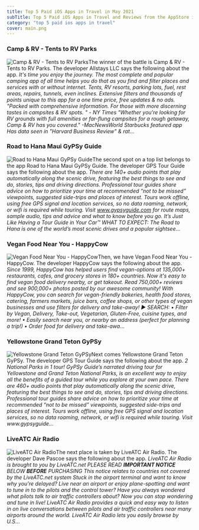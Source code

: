 ```yaml
---
title: Top 5 Paid iOS Apps in Travel in May 2021
subTitle: Top 5 Paid iOS Apps in Travel and Reviews from the AppStore in May 2021.
category: "top 5 paid ios apps in travel"
cover: main.png
---
```


### Camp & RV - Tents to RV Parks

![Camp & RV - Tents to RV Parks](https://is1-ssl.mzstatic.com/image/thumb/Purple124/v4/ce/89/4a/ce894a8d-c9b7-cbf3-1212-756e3642264f/AppIcon-1x_U007emarketing-0-7-0-0-85-220.png/100x100bb.png)The winner of the battle is Camp & RV - Tents to RV Parks. The developer Allstays LLC says the following about the app. _It's time you enjoy the journey. The most complete and popular camping app of all time helps you do that as you find and filter places and services with or without internet. Tents, RV resorts, parking lots, fuel, rest areas, repairs, tunnels, even inclines. Extensive filters and thousands of points unique to this app for a one time price, free updates & no ads.  "Packed with comprehensive information. For those with more discerning tastes in campsites & RV spots. " - NY Times  "Whether you're looking for RV grounds with full amenities or far-flung campsites for a rough getaway, Camp & RV has you covered." -MacNewsWorld  Starbucks featured app  Has data seen in "Harvard Business Review" & rat_...

### Road to Hana Maui GyPSy Guide

![Road to Hana Maui GyPSy Guide](https://is5-ssl.mzstatic.com/image/thumb/Purple114/v4/3e/ab/f1/3eabf161-bec2-9bdd-2fb6-2b2706807a53/AppIcon-1x_U007emarketing-0-7-0-0-85-220.png/100x100bb.png)The second spot on a top list belongs to the app Road to Hana Maui GyPSy Guide. The developer GPS Tour Guide says the following about the app. _There are 140+ audio points that play automatically along the scenic drive, featuring the best things to see and do, stories, tips and driving directions.    Professional tour guides share advice on how to prioritize your time at recommended “not to be missed” viewpoints, suggested side-trips and places of interest.  Tours work offline, using free GPS signal and location services, so no data roaming, network, or wifi is required while touring.  Visit www.gypsyguide.com for route maps, sample audio, tips and advice and what to know before you go.  It’s Just Like Having a Tour Guide in Your Car™  WHAT TO EXPECT:   The Road to Hana is one of the world’s most scenic drives and a popular sightsee_...

### Vegan Food Near You - HappyCow

![Vegan Food Near You - HappyCow](https://is4-ssl.mzstatic.com/image/thumb/Purple125/v4/96/bf/52/96bf5279-3572-5693-8525-8b1628efb868/AppIcon-0-0-1x_U007emarketing-0-0-0-7-0-0-sRGB-0-0-0-GLES2_U002c0-512MB-85-220-0-0.png/100x100bb.png)Then, we have Vegan Food Near You - HappyCow. The developer HappyCow says the following about the app. _Since 1999, HappyCow has helped users find vegan-options at 135,000+ restaurants, cafes, and grocery stores in 180+ countries. Now it's easy to find vegan food delivery nearby, or get takeout. Read 750,000+ reviews and see 900,000+ photos posted by our awesome community! With HappyCow, you can search for vegan-friendly bakeries, health food stores, catering, farmers markets, juice bars, coffee shops, or other types of vegan businesses and use filters for delivery and take-away!  ► SEARCH: • Filter by Vegan, Delivery, Take-out, Vegetarian, Gluten-Free, cuisine types, and more! • Easily search near you, or nearby an address (perfect for planning a trip!)  • Order food for delivery and take-awa_...

### Yellowstone Grand Teton GyPSy

![Yellowstone Grand Teton GyPSy](https://is5-ssl.mzstatic.com/image/thumb/Purple113/v4/4a/20/35/4a20354e-488b-dccc-6778-a26d8e33dcfe/AppIcon-0-1x_U007emarketing-0-0-85-220-0-7.png/100x100bb.png)Next comes Yellowstone Grand Teton GyPSy. The developer GPS Tour Guide says the following about the app. _2 National Parks in 1 tour! GyPSy Guide’s narrated driving tour for Yellowstone and Grand Teton National Parks, is an excellent way to enjoy all the benefits of a guided tour while you explore at your own pace.  There are 460+ audio points that play automatically along the scenic drive, featuring the best things to see and do, stories, tips and driving directions.    Professional tour guides share advice on how to prioritize your time at recommended “not to be missed” viewpoints, suggested side-trips and places of interest.  Tours work offline, using free GPS signal and location services, so no data roaming, network, or wifi is required while touring.  Visit www.gypsyguide_...

### LiveATC Air Radio

![LiveATC Air Radio](https://is2-ssl.mzstatic.com/image/thumb/Purple114/v4/f1/e6/b4/f1e6b47a-9b62-b9f2-bca3-f1243cfd3716/AppIcon-0-0-1x_U007emarketing-0-0-0-6-0-0-sRGB-0-0-0-GLES2_U002c0-512MB-85-220-0-0.png/100x100bb.png)The next place is taken by LiveATC Air Radio. The developer Dave Pascoe says the following about the app. _LiveATC Air Radio is brought to you by LiveATC.net PLEASE READ ***IMPORTANT NOTICE*** BELOW **BEFORE** PURCHASING  This notice relates to countries not covered by the LiveATC.net system  Stuck in the airport terminal and want to know why you're delayed? Live near an airport or enjoy plane-spotting and want to tune in to the pilots and the control tower? Have you always wondered what pilots talk to air traffic controllers about? Now you can stop wondering and tune in live!  LiveATC Air Radio provides a quick and easy way to listen in on live conversations between pilots and air traffic controllers near many airports around the world. LiveATC Air Radio lets you easily browse by U.S_...

